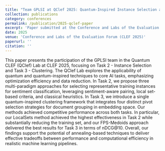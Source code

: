 ```yaml
---
title: "Team GPLSI at QClef 2025: Quantum-Inspired Instance Selection and Clustering"
collection: publications
category: conferences
permalink: /publication/2025-qclef-paper
excerpt: 'Paper submitted at the Conference and Labs of the Evaluation Forum (CLEF 2025).'
date: 2025
venue: 'Conference and Labs of the Evaluation Forum (CLEF 2025)'
paperurl: ''
citation: ''
---
```


This paper presents the participation of the GPLSI team in the Quantum CLEF (QClef) Lab at CLEF 2025, focusing on Task 2 - Instance Selection and Task 3 - Clustering. The QClef Lab explores the applicability of quantum and quantum-inspired techniques to core AI tasks, emphasizing optimization efficiency and data reduction. In Task 2, we propose three multi-paradigm approaches for selecting representative training instances for sentiment classification, leveraging sentiment-aware pairing, local set-based criteria, and classical heuristics. In Task 3, we introduce a single quantum-inspired clustering framework that integrates four distinct pivot selection strategies for document grouping in embedding space. Our methods achieved competitive performance across both tasks. In particular, our LocalSets method achieved the highest effectiveness in Task 2 while substantially reducing the training set, and our FPS-Medoids approach delivered the best results for Task 3 in terms of nDCG@10. Overall, our findings support the potential of annealing-based techniques to deliver effective tradeoffs between performance and computational efficiency in realistic machine learning pipelines.
